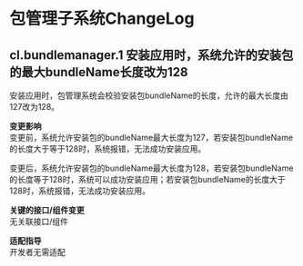 # 包管理子系统ChangeLog
## cl.bundlemanager.1 安装应用时，系统允许的安装包的最大bundleName长度改为128

安装应用时，包管理系统会校验安装包bundleName的长度，允许的最大长度由127改为128。

**变更影响**<br>
变更前，系统允许安装包的bundleName最大长度为127，若安装包bundleName的长度大于等于128时，系统报错，无法成功安装应用。

变更后，系统允许安装包的bundleName最大长度为128，若安装包bundleName的长度等于128时，系统可以成功安装应用；若安装包bundleName的长度大于128时，系统报错，无法成功安装应用。

**关键的接口/组件变更**<br>
无关联接口/组件

**适配指导**<br>
开发者无需适配
